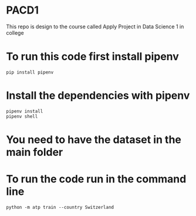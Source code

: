 # PACD1
This repo is design to the course called Apply Project in Data Science 1 in college


# To run this code first install pipenv
```shell
pip install pipenv
```

# Install the dependencies with pipenv
``` shell
pipenv install
pipenv shell
```

# You need to have the dataset in the main folder

# To run the code run in the command line
```shell
python -m atp train --country Switzerland
```
